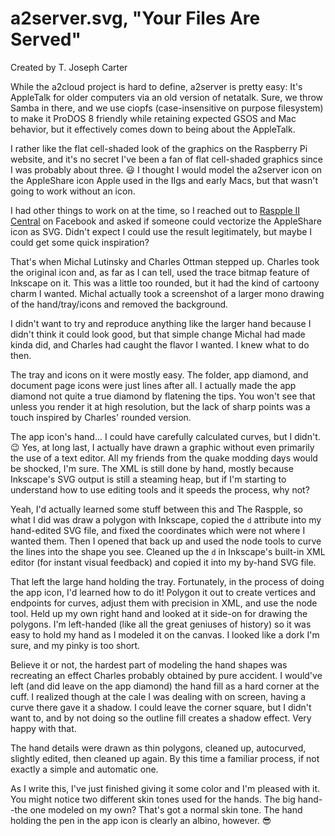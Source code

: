 # a2server.svg, "Your Files Are Served"

Created by T. Joseph Carter

While the a2cloud project is hard to define, a2server is pretty easy: It's
AppleTalk for older computers via an old version of netatalk.  Sure, we throw
Samba in there, and we use ciopfs (case-insensitive on purpose filesystem) to
make it ProDOS 8 friendly while retaining expected GSOS and Mac behavior, but
it effectively comes down to being about the AppleTalk.

I rather like the flat cell-shaded look of the graphics on the Raspberry Pi
website, and it's no secret I've been a fan of flat cell-shaded graphics since
I was probably about three.  😃  I thought I would model the a2server icon on
the AppleShare icon Apple used in the IIgs and early Macs, but that wasn't
going to work without an icon.

I had other things to work on at the time, so I reached out to [Raspple II
Central][] on Facebook and asked if someone could vectorize the AppleShare
icon as SVG.  Didn't expect I could use the result legitimately, but maybe I
could get some quick inspiration?

That's when Michal Lutinsky and Charles Ottman stepped up.  Charles took the
original icon and, as far as I can tell, used the trace bitmap feature of
Inkscape on it.  This was a little too rounded, but it had the kind of
cartoony charm I wanted.  Michal actually took a screenshot of a larger mono
drawing of the hand/tray/icons and removed the background.

I didn't want to try and reproduce anything like the larger hand because I
didn't think it could look good, but that simple change Michal had made kinda
did, and Charles had caught the flavor I wanted.  I knew what to do then.

The tray and icons on it were mostly easy.  The folder, app diamond, and
document page icons were just lines after all.  I actually made the app
diamond not quite a true diamond by flatening the tips.  You won't see that
unless you render it at high resolution, but the lack of sharp points was a
touch inspired by Charles' rounded version.

The app icon's hand...  I could have carefully calculated curves, but I
didn't.  😉  Yes, at long last, I actually have drawn a graphic without even
primarily the use of a text editor.  All my friends from the quake modding
days would be shocked, I'm sure.  The XML is still done by hand, mostly
because Inkscape's SVG output is still a steaming heap, but if I'm starting to
understand how to use editing tools and it speeds the process, why not?

Yeah, I'd actually learned some stuff between this and The Raspple, so what I
did was draw a polygon with Inkscape, copied the `d` attribute into my
hand-edited SVG file, and fixed the coordinates which were not where I wanted
them.  Then I opened that back up and used the node tools to curve the lines
into the shape you see.  Cleaned up the `d` in Inkscape's built-in XML editor
(for instant visual feedback) and copied it into my by-hand SVG file.

That left the large hand holding the tray.  Fortunately, in the process of
doing the app icon, I'd learned how to do it!  Polygon it out to create
vertices and endpoints for curves, adjust them with precision in XML, and use
the node tool.  Held up my own right hand and looked at it side-on for drawing
the polygons.  I'm left-handed (like all the great geniuses of history) so it
was easy to hold my hand as I modeled it on the canvas.  I looked like a dork
I'm sure, and my pinky is too short.

Believe it or not, the hardest part of modeling the hand shapes was recreating
an effect Charles probably obtained by pure accident.  I would've left (and
did leave on the app diamond) the hand fill as a hard corner at the cuff.  I
realized though at the cale I was dealing with on screen, having a curve there
gave it a shadow.  I could leave the corner square, but I didn't want to, and
by not doing so the outline fill creates a shadow effect.  Very happy with
that.

The hand details were drawn as thin polygons, cleaned up, autocurved, slightly
edited, then cleaned up again.  By this time a familiar process, if not
exactly a simple and automatic one.

As I write this, I've just finished giving it some color and I'm pleased with
it.  You might notice two different skin tones used for the hands.  The big
hand--the one modeled on my own?  That's got a normal skin tone.  The hand
holding the pen in the app icon is clearly an albino, however.  😎

[Raspple II Central]: https://www.facebook.com/groups/rasppleii/

